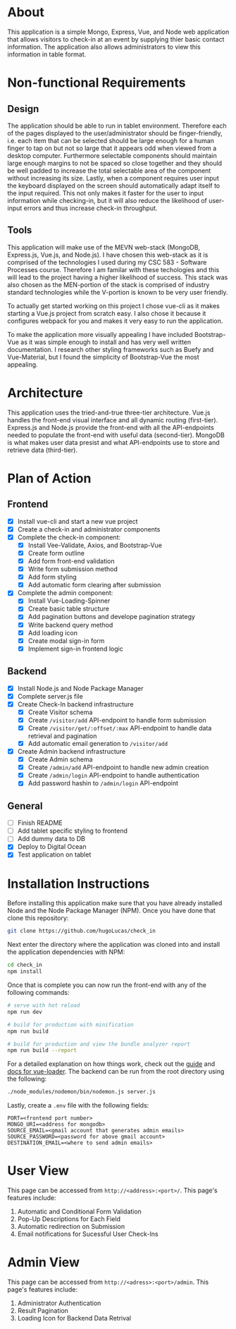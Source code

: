 # About
This application is a simple Mongo, Express, Vue, and Node web application that allows visitors to check-in at an event by supplying thier basic contact information. The application also allows administrators to view this information in table format. 

# Non-functional Requirements
## Design 
The application should be able to run in tablet environment. Therefore each of the pages displayed to the user/administrator should be finger-friendly, i.e. each item that can be selected should be large enough for a human finger to tap on but not so large that it appears odd when viewed from a desktop computer. Furthermore selectable components should maintain large enough margins to not be spaced so close together and they should be well padded to increase the total selectable area of the component without increasing its size. Lastly, when a component requires user input the keyboard displayed on the screen should automatically adapt itself to the input required. This not only makes it faster for the user to input information while checking-in, but it will also reduce the likelihood of user-input errors and thus increase check-in throughput. 

## Tools 
This application will make use of the MEVN web-stack (MongoDB, Express.js, Vue.js, and Node.js). I have chosen this web-stack as it is comprised of the technologies I used during my CSC 583 - Software Processes course. Therefore I am familar with these techologies and this will lead to the project having a higher likelihood of success. This stack was also chosen as the MEN-portion of the stack is comprised of industry standard technologies while the V-portion is known to be very user friendly. 

To actually get started working on this project I chose vue-cli as it makes starting a Vue.js project from scratch easy. I also chose it because it configures webpack for you and makes it very easy to run the application. 

To make the application more visually appealing I have included Bootstrap-Vue as it was simple enough to install and has very well written documentation. I research other styling frameworks such as Buefy and Vue-Material, but I found the simplicity of Bootstrap-Vue the most appealing. 

# Architecture 
This application uses the tried-and-true three-tier architecture. Vue.js handles the front-end visual interface and all dynamic routing (first-tier). Express.js and Node.js provide the front-end with all the API-endpoints needed to populate the front-end with useful data (second-tier). MongoDB is what makes user data presist and what API-endpoints use to store and retrieve data (third-tier).  

# Plan of Action 

## Frontend 
- [x] Install vue-cli and start a new vue project
- [x] Create a check-in and administrator components
- [x] Complete the check-in component: 
  - [x] Install Vee-Validate, Axios, and Bootstrap-Vue
  - [x] Create form outline 
  - [x] Add form front-end validation 
  - [x] Write form submission method 
  - [x] Add form styling 
  - [x] Add automatic form clearing after submission 
- [x] Complete the admin component: 
  - [x] Install Vue-Loading-Spinner 
  - [x] Create basic table structure 
  - [x] Add pagination buttons and develope pagination strategy  
  - [x] Write backend query method 
  - [x] Add loading icon
  - [x] Create modal sign-in form 
  - [x] Implement sign-in frontend logic 

## Backend
- [x] Install Node.js and Node Package Manager
- [x] Complete server.js file 
- [x] Create Check-In backend infrastructure 
  - [x] Create Visitor schema 
  - [x] Create `/visitor/add` API-endpoint to handle form submission
  - [x] Create `/visitor/get/:offset/:max` API-endpoint to handle data retrieval and pagination
  - [x] Add automatic email generation to `/visitor/add`
- [x] Create Admin backend infrastructure 
  - [x] Create Admin schema 
  - [x] Create `/admin/add` API-endpoint to handle new admin creation
  - [x] Create `/admin/login` API-endpoint to handle authentication 
  - [x] Add password hashin to `/admin/login` API-endpoint

## General 
- [ ] Finish README
- [ ] Add tablet specific styling to frontend 
- [ ] Add dummy data to DB
- [X] Deploy to Digital Ocean
- [X] Test application on tablet

# Installation Instructions
Before installing this application make sure that you have already installed Node and the Node Package Manager (NPM). Once you have done that clone this repository: 
```bash
git clone https://github.com/hugoLucas/check_in
```
Next enter the directory where the application was cloned into and install the application dependencies with NPM: 
``` bash
cd check_in
npm install 
```
Once that is complete you can now run the front-end with any of the following commands: 
``` bash
# serve with hot reload
npm run dev

# build for production with minification
npm run build

# build for production and view the bundle analyzer report
npm run build --report
```
For a detailed explanation on how things work, check out the [guide](http://vuejs-templates.github.io/webpack/) and [docs for vue-loader](http://vuejs.github.io/vue-loader). The backend can be run from the root directory using the following: 
```bash
./node_modules/nodemon/bin/nodemon.js server.js
```
Lastly, create a `.env` file with the following fields:
```
PORT=<frontend port number>
MONGO_URI=<address for mongodb>
SOURCE_EMAIL=<gmail account that generates admin emails>
SOURCE_PASSWORD=<password for above gmail account>
DESTINATION_EMAIL=<where to send admin emails>
```

# User View 
This page can be accessed from `http://<address>:<port>/`. This page's features include:  
  1. Automatic and Conditional Form Validation 
  2. Pop-Up Descriptions for Each Field 
  3. Automatic redirection on Submission 
  4. Email notifications for Sucessful User Check-Ins

# Admin View
This page can be accessed from `http://<adress>:<port>/admin`. This page's features include:
  1. Administrator Authentication 
  2. Result Pagination 
  3. Loading Icon for Backend Data Retrival
